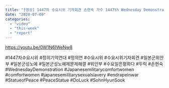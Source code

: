 ```yaml
---
title: "[영상] 1447차 수요시위 기자회견 손현숙 가수 1447th Wednesday Demonstration Press Conference Singer Sohn Hyun-sook"
date: "2020-07-09"
categories: 
  - "video"
  - "this-week"
  - "report"
---
```


https://youtu.be/0W1N6IWeNw8

​#1447차수요시위 #정의기억연대 #정의연 #수요시위 #수요시위기자회견 #일본군위안부 #일본군성노예 #일본군성노예제문제해결 #위안부 #수요일은평화다 #두럭 #손현숙 #WednesdayDemonstration #Japanesemilitarycomfortwomen #comfortwomen #japanesemilitarysexualslavery #endrapeinwar #StatueofPeace #PeaceStatue #DoLuck #SohnHyunSook
